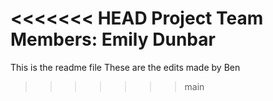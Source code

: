 
<<<<<<< HEAD
Project Team Members: Emily Dunbar
=======
This is the readme file
These are the edits made by Ben
>>>>>>> main
